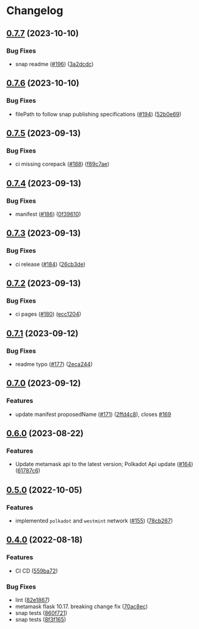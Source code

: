 # Changelog

## [0.7.7](https://github.com/ChainSafe/metamask-snap-polkadot/compare/polkadot-snap-v0.7.6...polkadot-snap-v0.7.7) (2023-10-10)


### Bug Fixes

* snap readme ([#196](https://github.com/ChainSafe/metamask-snap-polkadot/issues/196)) ([3a2dcdc](https://github.com/ChainSafe/metamask-snap-polkadot/commit/3a2dcdcdb09c496ffb28271f36f0c2c48ce11e55))

## [0.7.6](https://github.com/ChainSafe/metamask-snap-polkadot/compare/polkadot-snap-v0.7.5...polkadot-snap-v0.7.6) (2023-10-10)


### Bug Fixes

* filePath to follow snap publishing specifications  ([#194](https://github.com/ChainSafe/metamask-snap-polkadot/issues/194)) ([52b0e69](https://github.com/ChainSafe/metamask-snap-polkadot/commit/52b0e6974d054fe439d6222bf241696a7199db1a))

## [0.7.5](https://github.com/ChainSafe/metamask-snap-polkadot/compare/polkadot-snap-v0.7.4...polkadot-snap-v0.7.5) (2023-09-13)


### Bug Fixes

* ci missing corepack ([#188](https://github.com/ChainSafe/metamask-snap-polkadot/issues/188)) ([f89c7ae](https://github.com/ChainSafe/metamask-snap-polkadot/commit/f89c7ae1e947ced093e7923e209cf4784517243c))

## [0.7.4](https://github.com/ChainSafe/metamask-snap-polkadot/compare/polkadot-snap-v0.7.3...polkadot-snap-v0.7.4) (2023-09-13)


### Bug Fixes

* manifest ([#186](https://github.com/ChainSafe/metamask-snap-polkadot/issues/186)) ([0f39610](https://github.com/ChainSafe/metamask-snap-polkadot/commit/0f39610bd3c3254d445255ee92f8ca23641aa38a))

## [0.7.3](https://github.com/ChainSafe/metamask-snap-polkadot/compare/polkadot-snap-v0.7.2...polkadot-snap-v0.7.3) (2023-09-13)


### Bug Fixes

* ci release ([#184](https://github.com/ChainSafe/metamask-snap-polkadot/issues/184)) ([26cb3de](https://github.com/ChainSafe/metamask-snap-polkadot/commit/26cb3de81d5d99c23b15b58daac45f3baf61ca44))

## [0.7.2](https://github.com/ChainSafe/metamask-snap-polkadot/compare/polkadot-snap-v0.7.1...polkadot-snap-v0.7.2) (2023-09-13)


### Bug Fixes

* ci pages ([#180](https://github.com/ChainSafe/metamask-snap-polkadot/issues/180)) ([ecc1204](https://github.com/ChainSafe/metamask-snap-polkadot/commit/ecc12045accbfaf81436019698144faae8c99ba6))

## [0.7.1](https://github.com/ChainSafe/metamask-snap-polkadot/compare/polkadot-snap-v0.7.0...polkadot-snap-v0.7.1) (2023-09-12)


### Bug Fixes

* readme typo ([#177](https://github.com/ChainSafe/metamask-snap-polkadot/issues/177)) ([2eca244](https://github.com/ChainSafe/metamask-snap-polkadot/commit/2eca244913e91d1eae01d1c0d6182d3fb34ab2f2))

## [0.7.0](https://github.com/ChainSafe/metamask-snap-polkadot/compare/polkadot-snap-v0.6.0...polkadot-snap-v0.7.0) (2023-09-12)


### Features

* update manifest proposedName ([#171](https://github.com/ChainSafe/metamask-snap-polkadot/issues/171)) ([2ffd4c8](https://github.com/ChainSafe/metamask-snap-polkadot/commit/2ffd4c8b2dc6d06733b766a2d92a88fbf94f4a30)), closes [#169](https://github.com/ChainSafe/metamask-snap-polkadot/issues/169)

## [0.6.0](https://github.com/ChainSafe/metamask-snap-polkadot/compare/polkadot-snap-v0.5.0...polkadot-snap-v0.6.0) (2023-08-22)


### Features

* Update metamask api to the latest version; Polkadot Api update ([#164](https://github.com/ChainSafe/metamask-snap-polkadot/issues/164)) ([61787c6](https://github.com/ChainSafe/metamask-snap-polkadot/commit/61787c6d2193e7ec6dee6cf3ecfae4b855717092))

## [0.5.0](https://github.com/ChainSafe/metamask-snap-polkadot/compare/polkadot-snap-v0.4.0...polkadot-snap-v0.5.0) (2022-10-05)


### Features

* implemented `polkadot` and `westmint` network ([#155](https://github.com/ChainSafe/metamask-snap-polkadot/issues/155)) ([78cb267](https://github.com/ChainSafe/metamask-snap-polkadot/commit/78cb26742cf4fa7b4ffc88a36e6718c47e2d3e73))

## [0.4.0](https://github.com/ChainSafe/metamask-snap-polkadot/compare/polkadot-snap-v0.3.0...polkadot-snap-v0.4.0) (2022-08-18)


### Features

* CI CD ([559ba72](https://github.com/ChainSafe/metamask-snap-polkadot/commit/559ba722def6b5a95360d4f5daead1bdabb27f82))


### Bug Fixes

* lint ([82e1867](https://github.com/ChainSafe/metamask-snap-polkadot/commit/82e1867e09eb420839b4c2360ba60ce0677645fc))
* metamask flask 10.17. breaking change fix ([70ac8ec](https://github.com/ChainSafe/metamask-snap-polkadot/commit/70ac8ec42fa2873c34d59ed49e7c04d26b5163f1))
* snap tests ([860f721](https://github.com/ChainSafe/metamask-snap-polkadot/commit/860f721e202b37f2e9c41b0f1392074b7debdde6))
* snap tests ([8f3f165](https://github.com/ChainSafe/metamask-snap-polkadot/commit/8f3f165d43af9d8a2fff3cd21251ba7a9ddab7cb))
